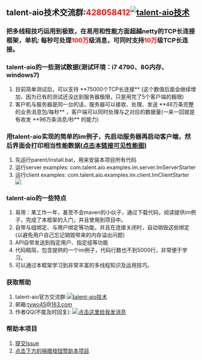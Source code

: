 <h2>talent-aio技术交流群:<span style="color:red">428058412</span><a target="_blank" href="http://shang.qq.com/wpa/qunwpa?idkey=95588b929b2832f606f4deb74a423d61257f3c08b9790ac57c29aebd09364459"><img border="0" src="http://pub.idqqimg.com/wpa/images/group.png" alt="talent-aio技术" title="talent-aio技术"></a></h2>

<h3>把多线程技巧运用到极致，在易用和性能方面超越netty的TCP长连接框架，单机: 每秒可处理<span style="color:red">100万</span>级消息，可同时支持<span style="color:red">10万</span>级TCP长连接。</h3>

<h3>talent-aio的一些测试数据(测试环境：i7 4790、8G内存、windows7)</h3>
<ol>
<li>目前简单测试后，可以支持 **75000个TCP长连接** (这个数值后面会继续增加，因为已有的测试还没达到服务器极限，只是用完了5个客户端的极限)</li>
<li>客户机与服务器是同一台的话，服务器可以接收、处理、发送 **48万条完整的业务消息包/每秒** ，客户端可以同时处理与之对应的数据量(一来一回就是有收发 **96万条消息/秒** 的能力)</li>
</ol>


<h3>
用talent-aio实现的简单的im例子，先启动服务器再启动客户端，然后界面会打印相当性能数据<a target='_blank' href='https://git.oschina.net/tywo45/talent-aio/raw/master/docs/client-2.png?dir=0&filepath=docs%2Fclient-2.png&oid=269306904888b504cc9093d5e77ed241434ce2fb&sha=743df99230508d79afea463a4833cd45aa88ad20'>(点击本链接可见性能图)
</a>
</h3>

<ol>
<li>先运行parent/install.bat，用来安装本项目所有代码</li>
<li>运行server examples: com.talent.aio.examples.im.server.ImServerStarter</li>
<li>运行client examples: com.talent.aio.examples.im.client.ImClientStarter</li>
<img src='https://git.oschina.net/tywo45/talent-aio/raw/master/docs/client-2.png?dir=0&filepath=docs%2Fclient-2.png&oid=269306904888b504cc9093d5e77ed241434ce2fb&sha=743df99230508d79afea463a4833cd45aa88ad20 '></img>
</ol>

<h3>talent-aio的一些特点</h3>
<ol>
<li>易用：某工作一年，甚至不会maven的小伙子，通过下载代码，阅读提供im例子，完成了本框架的入门，并且使用到项目中。</li>
<li>自带与组绑定、与用户绑定等功能，并且在连接关闭时，自动销毁这些绑定(以避免用户自己忘记销毁带来的内存溢出问题)</li>
<li>API自带发送到指定用户、指定组等功能</li>
<li>代码精简，包含提供的一个im例子，代码行数也不到5000行，非常便于学习。</li>
<li>可以通过本框架学习到非常丰富的多线程知识及运用技巧。 </li>
</ol>

<h3>获取帮助</h3>
<ol>
<li>talent-aio官方交流群:<a target="_blank" href="http://shang.qq.com/wpa/qunwpa?idkey=95588b929b2832f606f4deb74a423d61257f3c08b9790ac57c29aebd09364459"><img border="0" src="http://pub.idqqimg.com/wpa/images/group.png" alt="talent-aio技术" title="talent-aio技术"></a></li>
<li>邮箱:<a href="mailto:tywo45@163.com">tywo45@163.com</a></li>
<li>作者QQ(不能及时回复): <a target="_blank" href="http://wpa.qq.com/msgrd?v=3&uin=33745965&site=qq&menu=yes"><img border="0" src="http://wpa.qq.com/pa?p=2:33745965:52" alt="点击这里给我发消息" title="点击这里给我发消息"/></a></li>
</ol>

<h3>帮助本项目</h3>
<ol>
<li><a target="_blank" href='https://git.oschina.net/tywo45/talent-aio/issues/new?issue%5Bassignee_id%5D=&issue%5Bmilestone_id%5D='>提交Issue</a></li>
<li><a href='#project-donate-overview'>点击下方的<span class="ui green donate button">捐赠</span>按钮赞助本项目</a></li>
</ol>




